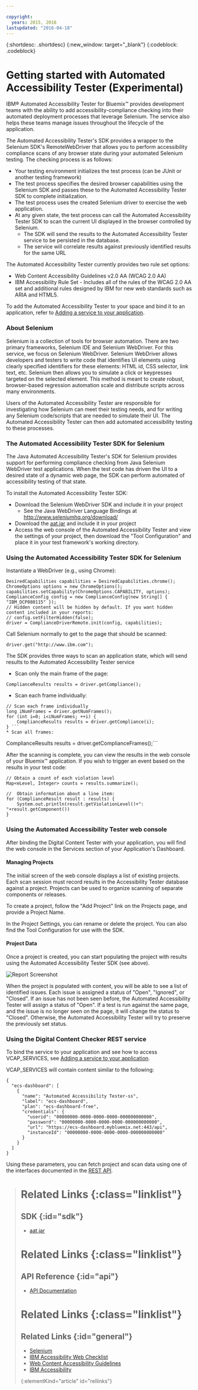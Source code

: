 ```yaml
---

copyright:
  years: 2015, 2016
lastupdated: "2016-04-18"
---
```


{:shortdesc: .shortdesc}
{:new_window: target="_blank"}
{:codeblock: .codeblock}

# Getting started with Automated Accessibility Tester (Experimental)

IBM® Automated Accessibility Tester for Bluemix™ provides development teams
with the ability to add accessibility-compliance checking into their
automated deployment processes that leverage Selenium. The service also helps these
teams manage issues throughout the lifecycle of the application.

The Automated Accessibility Tester's SDK provides a wrapper to the Selenium SDK's 
RemoteWebDriver that allows you to perform accessibility compliance scans of any
browser state during your automated Selenium testing. The checking process is as follows:
* Your testing environment initializes the test process (can be JUnit or another testing framework)
* The test process specifies the desired browser capabilities using the Selenium SDK and
  passes these to the Automated Accessibility Tester SDK to complete initialization.
* The test process uses the created Selenium driver to exercise the web application.
* At any given state, the test process can call the Automated Accessibility Tester SDK to scan 
  the current UI displayed in the browser controlled by Selenium.
  * The SDK will send the results to the Automated Accessibility Tester service to be persisted
   in the database.
  * The service will correlate results against previously identified results for the same
    URL

The Automated Accessibility Tester currently provides two rule set options:
* Web Content Accessibility Guidelines v2.0 AA (WCAG 2.0 AA)
* IBM Accessibility Rule Set - Includes all of the rules of the WCAG 2.0 AA set
  and additional rules designed by IBM for new web standards such as ARIA and HTML5.

To add the Automated Accessibility Tester to your space and bind it to an application,
refer to [Adding a service to your application](https://new-console.ng.bluemix.net/docs/manageapps/mngapps.html).

### About Selenium

Selenium is a collection of tools for browser automation. There are two primary frameworks,
Selenium IDE and Selenium WebDriver. For this service, we focus on Selenium WebDriver.
Selenium WebDriver allows developers and testers to write code that identifies UI elements
using clearly specified identifiers for these elements: HTML id, CSS selector, link text, etc. 
Selenium then allows you to simulate a click or keypresses targeted on the selected element.
This method is meant to create robust, browser-based regression automation scale and 
distribute scripts across many environments.

Users of the Automated Accessibility Tester are responsible for investigating how Selenium
can meet their testing needs, and for writing any Selenium code/scripts that are needed to simulate 
their UI. The Automated Accessibility Tester can then add automated accessibility testing
to these processes.

### The Automated Accessibility Tester SDK for Selenium
The Java Automated Accessibility Tester's SDK for Selenium provides support for performing 
compliance checking from Java Selenium WebDriver test applications. When the test
code has driven the UI to a desired state of a dynamic web page, the SDK can perform
automated of accessibility testing of that state.

To install the Automated Accessibility Tester SDK:
- Download the Selenium WebDriver SDK and include it in your project
  - See the Java WebDriver Language Bindings at http://www.seleniumhq.org/download/ 
- Download the [aat.jar](https://ecs-dashboard.mybluemix.net/priv/dist/aat.jar) and include it
in your project
- Access the web console of the Automated Accessibility Tester and view the settings of your project, then
download the "Tool Configuration" and place it in your test framework's working directory.

### Using the Automated Accessibility Tester SDK for Selenium

Instantiate a WebDriver (e.g., using Chrome):
```
DesiredCapabilities capabilities = DesiredCapabilities.chrome();
ChromeOptions options = new ChromeOptions();
capabilities.setCapability(ChromeOptions.CAPABILITY, options);
ComplianceConfig config = new ComplianceConfig(new String[] { "IBM_DCP080115" });
// Hidden content will be hidden by default. If you want hidden content included in your reports:
// config.setFilterHidden(false);
driver = ComplianceDriverRemote.init(config, capabilities);
```

Call Selenium normally to get to the page that should be scanned:
```
driver.get("http://www.ibm.com");
``` 

The SDK provides three ways to scan an application state, which will send results to
the Automated Accessibility Tester service
* Scan only the main frame of the page:
``` 
ComplianceResults results = driver.getCompliance();
```
* Scan each frame individually:
```
// Scan each frame individually
long iNumFrames = driver.getNumFrames();
for (int i=0; i<iNumFrames; ++i) {
    ComplianceResults results = driver.getCompliance(i);
} ```
* Scan all frames:
```
ComplianceResults results = driver.getComplianceFrames();```
  
After the scanning is complete, you can view the results in the web console of your
Bluemix™ application. If you wish to trigger an event based on the results in your test code:
```
// Obtain a count of each violation level
Map<eLevel, Integer> counts = results.summarize();

//  Obtain information about a line item:
for (ComplianceResult result : results) {
    System.out.println(result.getViolationLevel()+": "+result.getComponent())
}
```

### Using the Automated Accessibility Tester web console

After binding the Digital Content Tester with your application, you will find the web
console in the Services section of your Application's Dashboard. 

#### Managing Projects

The initial screen of the web console displays a list of existing projects. Each scan session
must record results in the Accessibility Tester database against a project. Projects can be used to organize scanning of
separate components or releases.

To create a project, follow the "Add Project" link on the Projects page, and provide a Project Name. 

In the Project Settings, you can rename or delete the project. You can also find the 
Tool Configuration for use with the SDK.

#### Project Data
Once a project is created, you can start populating the project with results using the Automated
Accessibility Tester SDK (see above). 

![Report Screenshot](images/sampreport.png)

When the project is populated with content, you will be able to see a list of identified issues.
Each issue is assigned a status of "Open", "Ignored", or "Closed".
If an issue has not been seen before, the Automated Accessibility Tester will assign a status
of "Open". If a test is run against the same page, and the issue is no longer seen on the page,
it will change the status to "Closed". Otherwise, the Automated Accessibility Tester will
try to preserve the previously set status.

### Using the Digital Content Checker REST service

To bind the service to your application and see how to access VCAP_SERVICES,
see [Adding a service to your application](https://new-console.ng.bluemix.net/docs/manageapps/mngapps.html).

VCAP_SERVICES will contain content similar to the following:

```
{
  "ecs-dashboard": [
    {
      "name": "Automated Accessibility Tester-ss",
      "label": "ecs-dashboard",
      "plan": "ecs-dashboard-free",
      "credentials": {
        "userid": "00000000-0000-0000-0000-000000000000",
        "password": "00000000-0000-0000-0000-000000000000",
        "url": "https://ecs-dashboard.mybluemix.net:443/api",
        "instanceId": "00000000-0000-0000-0000-000000000000"
      }
    }
  ]
}
```
Using these parameters, you can fetch project and scan data using one of the
interfaces documented in the [REST API](https://ecs-dashboard.mybluemix.net/docs/swagger_aat.html).


># Related Links {:class="linklist"}
>## SDK {:id="sdk"}
>* [aat.jar](https://ecs-dashboard.mybluemix.net/priv/dist/aat.jar)
>
># Related Links {:class="linklist"}
>## API Reference {:id="api"}
>* [API Documentation](https://ecs-dashboard.mybluemix.net/docs/swagger_aat.html) 
>
># Related Links {:class="linklist"}
>## Related Links {:id="general"}  
>* [Selenium](http://seleniumhq.org)
>* [IBM Accessibility Web Checklist](http://www-03.ibm.com/able/guidelines/web/accessweb.html)
>* [Web Content Accessibility Guidelines](http://www.w3.org/TR/WCAG20/)
>* [IBM Accessibility](http://www.ibm.com/able)
>
>{:elementKind="article" id="rellinks"}
